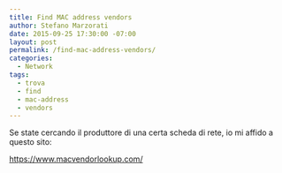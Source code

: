 ```yaml
---
title: Find MAC address vendors
author: Stefano Marzorati
date: 2015-09-25 17:30:00 -07:00
layout: post
permalink: /find-mac-address-vendors/
categories:
  - Network
tags:
  - trova
  - find
  - mac-address
  - vendors
---
```

Se state cercando il produttore di una certa scheda di rete, io mi affido a questo sito:   
	
<a href="https://www.macvendorlookup.com/" target="_blank">https://www.macvendorlookup.com/</a>